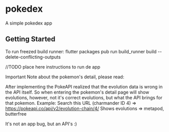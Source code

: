 # pokedex

A simple pokedex app

## Getting Started

To run freezed build runner: flutter packages pub run build_runner build --delete-conflicting-outputs


//TODO place here instructions to run de app

Important Note about the pokemon's detail, please read:

After implementing the PokeAPI realized that the evolution data is wrong in the API itself. So when entering the pokemon's detail page will show evolutions, however, not it's correct evolutions, but what the API brings for that pokemon. Example:
Search this URL (charmander ID 4) => https://pokeapi.co/api/v2/evolution-chain/4/
Shows evolutions => metapod, butterfree

It's not an app bug, but an API's :)